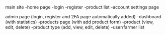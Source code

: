 main site
-home page
-login 
-register
-product list
-account settings page

admin page (login, register and 2FA page automatically added)
-dashboard (with statistics)
-products page (with add product form)
-product (view, edit, delete)
-product type (add, view, edit, delete)
-user/farmer list